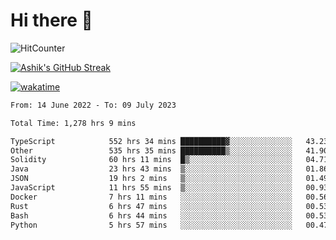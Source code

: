 # Hi there 👋

![HitCounter](https://hits.seeyoufarm.com/api/count/incr/badge.svg?url=https%3A%2F%2Fgithub.com%2Fashrhmn1212%2Fhit-counter)

<!-- ![Contribution Graph](https://github-readme-activity-graph.cyclic.app/graph?username=ashrhmn) -->


<!-- [![Top Langs](https://github-readme-stats.vercel.app/api/top-langs/?username=ashrhmn&layout=compact&theme=synthwave&langs_count=10&card_width=445)](https://github.com/anuraghazra/github-readme-stats) -->

[![Ashik's GitHub Streak](https://github-readme-streak-stats.herokuapp.com/?user=ashrhmn&theme=blood&fire=DD7F1C&background=151515&dates=9f9f9f&border=DD2727)](https://git.io/streak-stats)

<!-- ![Ashik's GitHub stats](https://github-readme-stats.vercel.app/api/?username=ashrhmn&show_icons=true&title_color=fff&icon_color=79ff97&text_color=9f9f9f&bg_color=151515) -->

[![wakatime](https://wakatime.com/badge/user/3df86613-ba63-4631-8e65-0ff18e7becad.svg)](https://wakatime.com/@3df86613-ba63-4631-8e65-0ff18e7becad)

<!--START_SECTION:waka-->

```txt
From: 14 June 2022 - To: 09 July 2023

Total Time: 1,278 hrs 9 mins

TypeScript            552 hrs 34 mins ██████████▓░░░░░░░░░░░░░░   43.23 %
Other                 535 hrs 35 mins ██████████▒░░░░░░░░░░░░░░   41.90 %
Solidity              60 hrs 11 mins  █▒░░░░░░░░░░░░░░░░░░░░░░░   04.71 %
Java                  23 hrs 43 mins  ▒░░░░░░░░░░░░░░░░░░░░░░░░   01.86 %
JSON                  19 hrs 2 mins   ▒░░░░░░░░░░░░░░░░░░░░░░░░   01.49 %
JavaScript            11 hrs 55 mins  ▒░░░░░░░░░░░░░░░░░░░░░░░░   00.93 %
Docker                7 hrs 11 mins   ░░░░░░░░░░░░░░░░░░░░░░░░░   00.56 %
Rust                  6 hrs 47 mins   ░░░░░░░░░░░░░░░░░░░░░░░░░   00.53 %
Bash                  6 hrs 44 mins   ░░░░░░░░░░░░░░░░░░░░░░░░░   00.53 %
Python                5 hrs 57 mins   ░░░░░░░░░░░░░░░░░░░░░░░░░   00.47 %
```

<!--END_SECTION:waka-->


<!--### Most Used Languages
<img src="https://wakatime.com/share/@ashrhmn/24ecb986-5bf8-4607-af7f-0aab08908d8c.png" />

### Favourite Tools
<img src="https://wakatime.com/share/@ashrhmn/f4e08015-f3bc-460a-9228-95a3ba11c604.png" />-->
